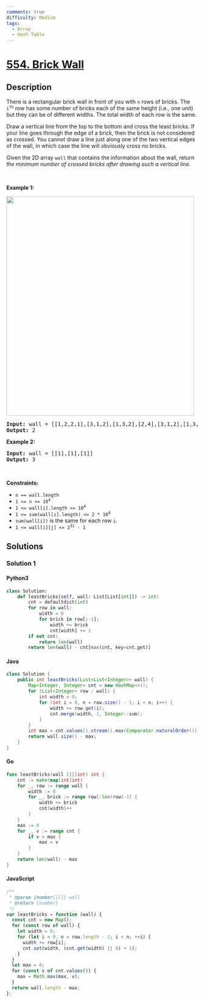 ```yaml
---
comments: true
difficulty: Medium
tags:
  - Array
  - Hash Table
---
```


<!-- problem:start -->

# [554. Brick Wall](https://leetcode.com/problems/brick-wall)


## Description

<!-- description:start -->

<p>There is a rectangular brick wall in front of you with <code>n</code> rows of bricks. The <code>i<sup>th</sup></code> row has some number of bricks each of the same height (i.e., one unit) but they can be of different widths. The total width of each row is the same.</p>

<p>Draw a vertical line from the top to the bottom and cross the least bricks. If your line goes through the edge of a brick, then the brick is not considered as crossed. You cannot draw a line just along one of the two vertical edges of the wall, in which case the line will obviously cross no bricks.</p>

<p>Given the 2D array <code>wall</code> that contains the information about the wall, return <em>the minimum number of crossed bricks after drawing such a vertical line</em>.</p>

<p>&nbsp;</p>
<p><strong class="example">Example 1:</strong></p>
<img alt="" src="https://fastly.jsdelivr.net/gh/doocs/leetcode@main/solution/0500-0599/0554.Brick%20Wall/images/cutwall-grid.jpg" style="width: 493px; height: 577px;" />
<pre>
<strong>Input:</strong> wall = [[1,2,2,1],[3,1,2],[1,3,2],[2,4],[3,1,2],[1,3,1,1]]
<strong>Output:</strong> 2
</pre>

<p><strong class="example">Example 2:</strong></p>

<pre>
<strong>Input:</strong> wall = [[1],[1],[1]]
<strong>Output:</strong> 3
</pre>

<p>&nbsp;</p>
<p><strong>Constraints:</strong></p>

<ul>
	<li><code>n == wall.length</code></li>
	<li><code>1 &lt;= n &lt;= 10<sup>4</sup></code></li>
	<li><code>1 &lt;= wall[i].length &lt;= 10<sup>4</sup></code></li>
	<li><code>1 &lt;= sum(wall[i].length) &lt;= 2 * 10<sup>4</sup></code></li>
	<li><code>sum(wall[i])</code> is the same for each row <code>i</code>.</li>
	<li><code>1 &lt;= wall[i][j] &lt;= 2<sup>31</sup> - 1</code></li>
</ul>

<!-- description:end -->

## Solutions

<!-- solution:start -->

### Solution 1

<!-- tabs:start -->

#### Python3

```python
class Solution:
    def leastBricks(self, wall: List[List[int]]) -> int:
        cnt = defaultdict(int)
        for row in wall:
            width = 0
            for brick in row[:-1]:
                width += brick
                cnt[width] += 1
        if not cnt:
            return len(wall)
        return len(wall) - cnt[max(cnt, key=cnt.get)]
```

#### Java

```java
class Solution {
    public int leastBricks(List<List<Integer>> wall) {
        Map<Integer, Integer> cnt = new HashMap<>();
        for (List<Integer> row : wall) {
            int width = 0;
            for (int i = 0, n = row.size() - 1; i < n; i++) {
                width += row.get(i);
                cnt.merge(width, 1, Integer::sum);
            }
        }
        int max = cnt.values().stream().max(Comparator.naturalOrder()).orElse(0);
        return wall.size() - max;
    }
}
```

#### Go

```go
func leastBricks(wall [][]int) int {
	cnt := make(map[int]int)
	for _, row := range wall {
		width := 0
		for _, brick := range row[:len(row)-1] {
			width += brick
			cnt[width]++
		}
	}
	max := 0
	for _, v := range cnt {
		if v > max {
			max = v
		}
	}
	return len(wall) - max
}
```

#### JavaScript

```js
/**
 * @param {number[][]} wall
 * @return {number}
 */
var leastBricks = function (wall) {
  const cnt = new Map();
  for (const row of wall) {
    let width = 0;
    for (let i = 0, n = row.length - 1; i < n; ++i) {
      width += row[i];
      cnt.set(width, (cnt.get(width) || 0) + 1);
    }
  }
  let max = 0;
  for (const v of cnt.values()) {
    max = Math.max(max, v);
  }
  return wall.length - max;
};
```

<!-- tabs:end -->

<!-- solution:end -->

<!-- problem:end -->
